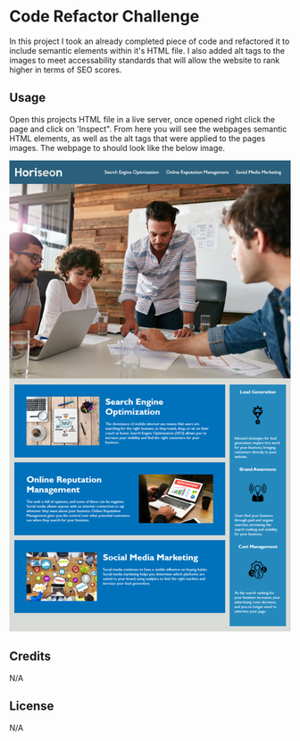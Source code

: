 # Code Refactor Challenge
In this project I took an already completed piece of code and refactored it to include semantic elements within it's HTML file. I also added alt tags to the images to meet accessability standards that will allow the website to rank higher in terms of SEO scores.
## Usage
Open this projects HTML file in a live server, once opened right click the page and click on 'Inspect". From here you will see the webpages semantic HTML elements, as well as the alt tags that were applied to the pages images. The webpage to should look like the below image.

![screenshot of the project open in live server](assets/images/01-html-css-git-challenge-demo.png)

## Credits
N/A

## License

N/A